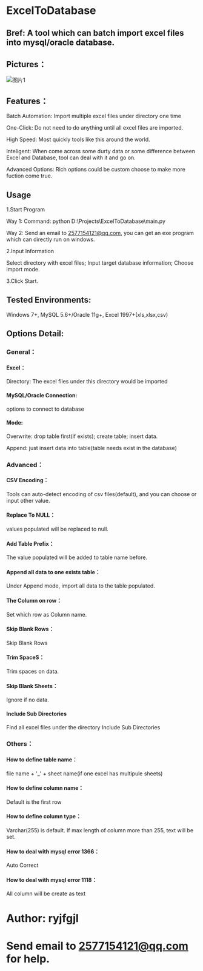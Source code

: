 # ExcelToDatabase
## Bref: A tool which can batch import excel files into mysql/oracle database.
## Pictures：
![图片1](https://user-images.githubusercontent.com/39375647/164977981-f9bd5cb4-4096-4082-92bd-580204ada887.png)

## Features：
Batch Automation: Import multiple excel files under directory one time

One-Click: Do not need to do anything until all excel files are imported.

High Speed: Most quickly tools like this around the world.

Inteligent: When come across some durty data or some difference between Excel and Database, tool can deal with it and go on.

Advanced Options: Rich options could be custom choose to make more fuction come true.

## Usage
1.Start Program

Way 1: Command: python D:\Projects\ExcelToDatabase\main.py

Way 2: Send an email to 2577154121@qq.com, you can get an exe program which can directly run on windows.

2.Input Information

Select directory with excel files; Input target database information; Choose import mode.

3.Click Start.

## Tested Environments: 
Windows 7+, MySQL 5.6+/Oracle 11g+, Excel 1997+(xls,xlsx,csv)

## Options Detail:

### General：
#### Excel：
Directory: The excel files under this directory would be imported

#### MySQL/Oracle Connection: 
options to connect to database
#### Mode:

Overwrite: drop table first(if exists); create table; insert data.

Append: just insert data into table(table needs exist in the database)

### Advanced：
#### CSV Encoding：
Tools can auto-detect encoding of csv files(default), and you can choose or input other value.
#### Replace To NULL：
values populated will be replaced to null.
#### Add Table Prefix：
The value populated will be added to table name before.
#### Append all data to one exists table：
Under Append mode, import all data to the table populated.
#### The Column on row：
Set which row as Column name.
#### Skip Blank Rows：
Skip Blank Rows
#### Trim SpaceS：
Trim spaces on data.
#### Skip Blank Sheets：
Ignore if no data.
#### Include Sub Directories
Find all excel files under the directory Include Sub Directories

### Others：
  #### How to define table name：
  file name + '_' + sheet name(if one excel has multipule sheets)
  #### How to define column name：
  Default is the first row
  #### How to define column type：
  Varchar(255) is default. If max length of column more than 255, text will be set.
  #### How to deal with mysql error 1366：
  Auto Correct
  #### How to deal with mysql error 1118：
  All column will be create as text
  
# Author: ryjfgjl
# Send email to 2577154121@qq.com for help.

